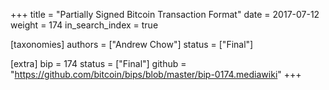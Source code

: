 +++
title = "Partially Signed Bitcoin Transaction Format"
date = 2017-07-12
weight = 174
in_search_index = true

[taxonomies]
authors = ["Andrew Chow"]
status = ["Final"]

[extra]
bip = 174
status = ["Final"]
github = "https://github.com/bitcoin/bips/blob/master/bip-0174.mediawiki"
+++


